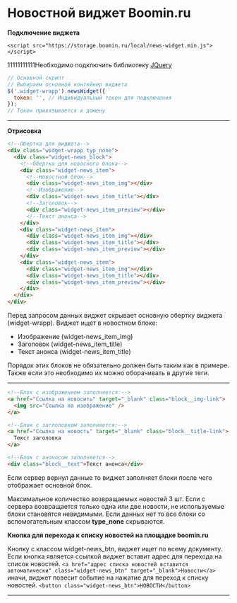 # Новостной виджет Boomin.ru

**Подключение виджета**

`<script src="https://storage.boomin.ru/local/news-widget.min.js"></script>`

11111111111Необходимо подключить библиотеку [JQuery](https://jquery.com/)

```javascript
// Основной скрипт
// Выбираем основной контейнер виджета
$('.widget-wrapp').newsWidget({
  token: '', // Индивидуальный токен для подключения
});
// Токен привязывается к домену
```

---

**Отрисовка**

```html
<!--Обертка для виджета-->
<div class="widget-wrapp typ_none">
  <div class="widget-news_block">
    <!--Обертка для новосного блока-->
    <div class="widget-news_item">
      <!--Новостной блок-->
      <div class="widget-news_item_img"></div>
      <!--Изображение-->
      <div class="widget-news_item_title"></div>
      <!--Заголовок-->
      <div class="widget-news_item_preview"></div>
      <!--Текст анонса-->
    </div>
    <div class="widget-news_item">
      <div class="widget-news_item_img"></div>
      <div class="widget-news_item_title"></div>
      <div class="widget-news_item_preview"></div>
    </div>
    <div class="widget-news_item">
      <div class="widget-news_item_img"></div>
      <div class="widget-news_item_title"></div>
      <div class="widget-news_item_preview"></div>
    </div>
  </div>
</div>
```

Перед запросом данных виджет скрывает основную обертку виджета (widget-wrapp).
Виджет ищет в новостном блоке:

- Изображение (widget-news_item_img)
- Заголовок (widget-news_item_title)
- Текст анонса (widget-news_item_title)

Порядок этих блоков не обязательно должен быть таким как в примере.
Также если это необходимо их можно оборачивать в другие теги.

---

```html
<!--Блок с изображением заполняется:-->
<a href="Ссылка на новосить" target="_blank" class="block__img-link">
  <img src="Ссылка на изображение" />
</a>

<!--Блок с заглоловком заполняется:-->
<a href="Ссылка на новость" target="_blank" class="block__title-link">
  Текст заголовка
</a>

<!--Блок с аноносом заполняется-->
<div class="block__text">Текст анонса</div>
```

Если сервер вернул данные то виджет заполняет блоки после чего отображает основной блок.

Максимальное количество возвращаемых новостей 3 шт.
Если с сервера возвращается только одна или две новости, не используемые блоки становятся невидимыми.
Если данных нет то все блоки со вспомогательным классом **type_none** скрываются.

**Кнопка для перехода к списку новостей на площадке boomin.ru**

Кнопку с классом widget-news_btn, виджет ищет по всему документу.
Если кнопка является ссылкой виджет вставит адрес для перехода на список новостей. `<a href="адрес списка новостей вставится автоматически" class="widget-news_btn" target="_blank">Новости</a>`
иначи, виджет повесит событие на нажатие для переход к списку новостей.
`<button class="widget-news_btn">НОВОСТИ</button>`

---
